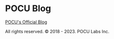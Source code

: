 # POCU Blog
[POCU's Official Blog](https://blog.pocu.academy)

All rights reserved. © 2018 - 2023. POCU Labs Inc. 